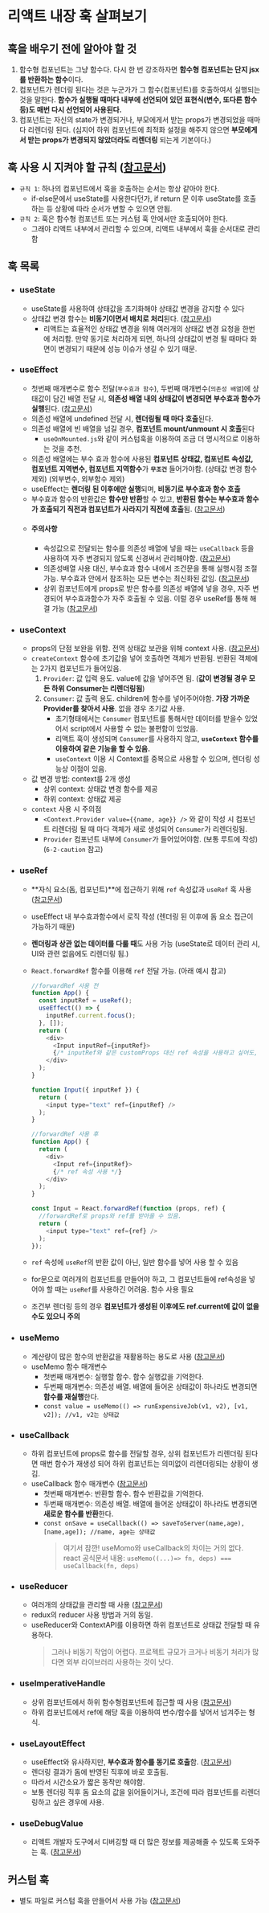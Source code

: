 # 리액트 내장 훅 살펴보기

## 훅을 배우기 전에 알아야 할 것

1. 함수형 컴포넌트는 그냥 함수다. 다시 한 번 강조하자면 **함수형 컴포넌트는 단지 jsx를 반환하는 함수**이다.
2. 컴포넌트가 렌더링 된다는 것은 누군가가 그 함수(컴포넌트)를 호출하여서 실행되는 것을 말한다. **함수가 실행될 때마다 내부에 선언되어 있던 표현식(변수, 또다른 함수 등)도 매번 다시 선언되어 사용된다.**
3. 컴포넌트는 자신의 state가 변경되거나, 부모에게서 받는 props가 변경되었을 때마다 리렌더링 된다. (심지어 하위 컴포넌트에 최적화 설정을 해주지 않으면 **부모에게서 받는 props가 변경되지 않았더라도 리렌더링** 되는게 기본이다.)

## 훅 사용 시 지켜야 할 규칙 ([참고문서](../chapter2/2-9/README.md))

- `규칙 1`: 하나의 컴포넌트에서 훅을 호출하는 순서는 항상 같아야 한다.
  - if-else문에서 useState를 사용한다던가, if return 문 이후 useState를 호출하는 등 상황에 따라 순서가 변할 수 있으면 안됨.
- `규칙 2`: 훅은 함수형 컴포넌트 또는 커스텀 훅 안에서만 호출되어야 한다.
  - 그래야 리액트 내부에서 관리할 수 있으며, 리액트 내부에서 훅을 순서대로 관리함

## 훅 목록

- ### **useState**
  - useState를 사용하여 상태값을 초기화해야 상태값 변경을 감지할 수 있다
  - 상태값 변경 함수는 **비동기이면서 배치로 처리**된다. ([참고문서](../chapter2/2-6/README.md))
    - 리액트는 효율적인 상태값 변경을 위해 여러개의 상태값 변경 요청을 한번에 처리함. 만약 동기로 처리하게 되면, 하나의 상태값이 변경 될 때마다 화면이 변경되기 때문에 성능 이슈가 생길 수 있기 때문.
- ### **useEffect**
  - 첫번째 매개변수로 함수 전달(`부수효과 함수`), 두번째 매개변수(`의존성 배열`)에 상태값이 담긴 배열 전달 시, **의존성 배열 내의 상태값이 변경되면 부수효과 함수가 실행**된다. ([참고문서](../chapter2/2-7/README.md))
  - 의존성 배열에 undefined 전달 시, **렌더링될 때 마다 호출**된다.
  - 의존성 배열에 빈 배열을 넘길 경우, **컴포넌트 mount/unmount 시 호출**된다
    - `useOnMounted.js`와 같이 커스텀훅을 이용하여 조금 더 명시적으로 이용하는 것을 추천.
  - 의존성 배열에는 부수 효과 함수에 사용된 **컴포넌트 상태값, 컴포넌트 속성값, 컴포넌트 지역변수, 컴포넌트 지역함수**가 **`무조건`** 들어가야함. (상태값 변경 함수 제외) (외부변수, 외부함수 제외)
  - useEffect는 **렌더링 된 이후에만 실행**되며, **비동기로 부수효과 함수 호출**
  - 부수효과 함수의 반환값은 **함수만 반환**할 수 있고, **반환된 함수는 부수효과 함수가 호출되기 직전과 컴포넌트가 사라지기 직전에 호출**됨. ([참고문서](../chapter5/5-5/README.md))
  - #### **주의사항**
    - 속성값으로 전달되는 함수를 의존성 배열에 넣을 때는 `useCallback` 등을 사용하여 자주 변경되지 않도록 신경써서 관리해야함. ([참고문서](../chapter5/5-6/README.md))
    - 의존성배열 사용 대신, 부수효과 함수 내에서 조건문을 통해 실행시점 조절 가능. 부수효과 안에서 참조하는 모든 변수는 최신화된 값임. ([참고문서](../chapter5/5-6/README.md))
    - 상위 컴포넌트에게 props로 받은 함수를 의존성 배열에 넣을 경우, 자주 변경되어 부수효과함수가 자주 호출될 수 있음. 이럴 경우 useRef를 통해 해결 가능 ([참고문서](../chapter5/5-6/README.md))
- ### **useContext**
  - props의 단점 보완을 위함. 전역 상태값 보관을 위해 context 사용. ([참고문서](../chapter4/4-1/README.md))
  - `createContext` 함수에 초기값을 넣어 호출하면 객체가 반환됨. 반환된 객체에는 2가지 컴포넌트가 들어있음.
    1. `Provider`: 값 입력 용도. value에 값을 넣어주면 됨. (**값이 변경될 경우 모든 하위 Consumer는 리렌더링됨**)
    2. `Consumer`: 값 출력 용도. children에 함수를 넣어주어야함. **가장 가까운 Provider를 찾아서 사용**. 없을 경우 초기값 사용.
       - 초기형태에서는 `Consumer` 컴포넌트를 통해서만 데이터를 받을수 있었어서 script에서 사용할 수 없는 불편함이 있었음.
       - 리액트 훅이 생성되며 `Consumer`를 사용하지 않고, **`useContext` 함수를 이용하여 같은 기능을 할 수 있음.**
       - `useContext` 이용 시 Context를 중복으로 사용할 수 있으며, 렌더링 성능상 이점이 있음.
  - 값 변경 방법: context를 2개 생성
    - 상위 context: 상태값 변경 함수를 제공
    - 하위 context: 상태값 제공
  - `context` 사용 시 주의점
    - `<Context.Provider value={{name, age}} />` 와 같이 작성 시 컴포넌트 리렌더링 될 때 마다 객체가 새로 생성되어 `Consumer`가 리렌더링됨.
    - `Provider` 컴포넌트 내부에 `Consumer`가 들어있어야함. (보통 루트에 작성) (`6-2-caution` 참고)
- ### **useRef**

  - **자식 요소(돔, 컴포넌트)**에 접근하기 위해 `ref` 속성값과 `useRef` 훅 사용 ([참고문서](../chapter4/4-2/README.md))
  - useEffect 내 부수효과함수에서 로직 작성 (렌더링 된 이후에 돔 요소 접근이 가능하기 때문)
  - **렌더링과 상관 없는 데이터를 다룰 때**도 사용 가능 (useState로 데이터 관리 시, UI와 관련 없음에도 리렌더링 됨.)
  - `React.forwardRef` 함수를 이용해 `ref` 전달 가능. (아래 예시 참고)

    ```javascript
    //forwardRef 사용 전
    function App() {
      const inputRef = useRef();
      useEffect(() => {
        inputRef.current.focus();
      }, []);
      return (
        <div>
          <Input inputRef={inputRef}>
          {/* inputRef와 같은 customProps 대신 ref 속성을 사용하고 싶어도, 컴포넌트 내부에서 전달해야하기에 사용할 수 없음. 단순 가독성 차이이긴 함. */}
        </div>
      );
    }

    function Input({ inputRef }) {
      return (
        <input type="text" ref={inputRef} />
      );
    }
    ```

    ```javascript
    //forwardRef 사용 후
    function App() {
      return (
        <div>
          <Input ref={inputRef}>
          {/* ref 속성 사용 */}
        </div>
      );
    }

    const Input = React.forwardRef(function (props, ref) {
      //forwardRef로 props와 ref를 받아올 수 있음.
      return (
        <input type="text" ref={ref} />
      );
    });
    ```

  - `ref` 속성에 `useRef`의 반환 값이 아닌, 일반 함수를 넣어 사용 할 수 있음
  - for문으로 여러개의 컴포넌트를 만들어야 하고, 그 컴포넌트들에 ref속성을 넣어야 할 때는 `useRef`를 사용하긴 어려움. 함수 사용 필요
  - 조건부 렌더링 등의 경우 **컴포넌트가 생성된 이후에도 ref.current에 값이 없을 수도 있으니 주의**

- ### **useMemo**
  - 계샨량이 많은 함수의 반환값을 재활용하는 용도로 사용 ([참고문서](../chapter4/4-3/README.md))
  - useMemo 함수 매개변수
    - 첫번째 매개변수: 실행할 함수. 함수 실행값을 기억한다.
    - 두번째 매개변수: 의존성 배열. 배열에 들어온 상태값이 하나라도 변경되면 **함수를 재실행**한다.
    - `const value = useMemo(() => runExpensiveJob(v1, v2), [v1, v2]); //v1, v2는 상태값`
- ### **useCallback**
  - 하위 컴포넌트에 props로 함수를 전달할 경우, 상위 컴포넌트가 리렌더링 된다면 매번 함수가 재생성 되어 하위 컴포넌트는 의미없이 리렌더링되는 상황이 생김.
  - useCallback 함수 매개변수 ([참고문서](../chapter4/4-3/README.md))
    - 첫번째 매개변수: 반환할 함수. 함수 반환값을 기억한다.
    - 두번째 매개변수: 의존성 배열. 배열에 들어온 상태값이 하나라도 변경되면 **새로운 함수를 반환**한다.
    - `const onSave = useCallback(() => saveToServer(name,age), [name,age]); //name, age는 상태값`
      > 여기서 잠깐! useMomo와 useCallback의 차이는 거의 없다. react 공식문서 내용: `useMemo((...)=> fn, deps) === useCallback(fn, deps)`
- ### **useReducer**
  - 여러개의 상태값을 관리할 때 사용 ([참고문서](../chapter4/4-3/README.md))
  - redux의 reducer 사용 방법과 거의 동일.
  - useReducer와 ContextAPI를 이용하면 하위 컴포넌트로 상태값 전달할 때 유용하다.
    > 그러나 비동기 작업이 어렵다. 프로젝트 규모가 크거나 비동기 처리가 많다면 외부 라이브러리 사용하는 것이 낫다.
- ### **useImperativeHandle**
  - 상위 컴포넌트에서 하위 함수형컴포넌트에 접근할 때 사용 ([참고문서](../chapter4/4-3/README.md))
  - 하위 컴포넌트에서 ref에 해당 훅을 이용하여 변수/함수를 넣어서 넘겨주는 형식.
- ### **useLayoutEffect**
  - useEffect와 유사하지만, **부수효과 함수를 동기로 호출**함. ([참고문서](../chapter4/4-3/README.md))
  - 렌더링 결과가 돔에 반영된 직후에 바로 호출됨.
  - 따라서 시간소요가 짧은 동작만 해야함.
  - 보통 렌더링 직후 돔 요소의 값을 읽어들이거나, 조건에 따라 컴포넌트를 리렌더링하고 싶은 경우에 사용.
- ### **useDebugValue**
  - 리액트 개발자 도구에서 디버깅할 때 더 많은 정보를 제공해줄 수 있도록 도와주는 훅. ([참고문서](../chapter4/4-3/README.md))

## 커스텀 훅

- 별도 파일로 커스텀 훅을 만들어서 사용 가능 ([참고문서](../chapter2/2-8/README.md))
